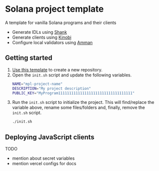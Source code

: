# Solana project template

A template for vanilla Solana programs and their clients

- Generate IDLs using [Shank](https://github.com/metaplex-foundation/shank)
- Generate clients using [Kinobi](https://github.com/metaplex-foundation/kinobi)
- Configure local validators using [Amman](https://github.com/metaplex-foundation/amman)

## Getting started

1. [Use this template](https://github.com/metaplex-foundation/solana-project-template/generate) to create a new repository.
2. Open the `init.sh` script and update the following variables.
   ```sh
   NAME="mpl-project-name"
   DESCRIPTION="My project description"
   PUBLIC_KEY="MyProgram1111111111111111111111111111111111"
   ```
3. Run the `init.sh` script to initialize the project. This will find/replace the variable above, rename some files/folders and, finally, remove the `init.sh` script.
   ```sh
   ./init.sh
   ```

## Deploying JavaScript clients

TODO

- mention about secret variables
- mention vercel configs for docs
